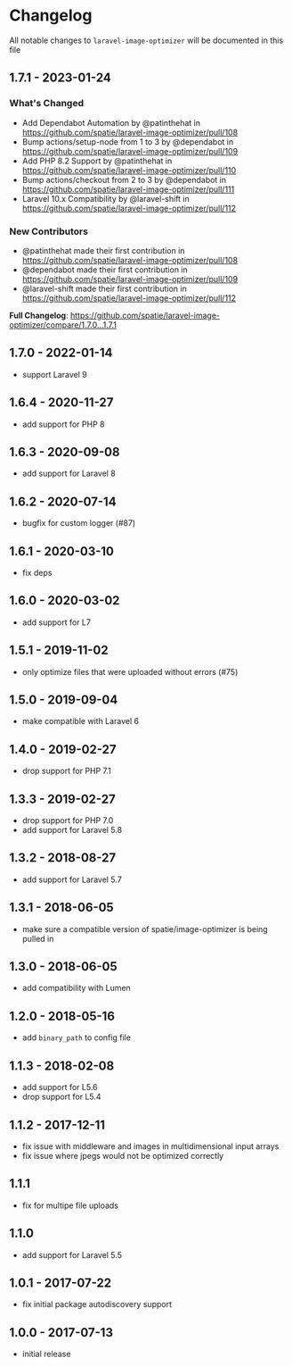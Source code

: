 # Changelog

All notable changes to `laravel-image-optimizer` will be documented in this file

## 1.7.1 - 2023-01-24

### What's Changed

- Add Dependabot Automation by @patinthehat in https://github.com/spatie/laravel-image-optimizer/pull/108
- Bump actions/setup-node from 1 to 3 by @dependabot in https://github.com/spatie/laravel-image-optimizer/pull/109
- Add PHP 8.2 Support by @patinthehat in https://github.com/spatie/laravel-image-optimizer/pull/110
- Bump actions/checkout from 2 to 3 by @dependabot in https://github.com/spatie/laravel-image-optimizer/pull/111
- Laravel 10.x Compatibility by @laravel-shift in https://github.com/spatie/laravel-image-optimizer/pull/112

### New Contributors

- @patinthehat made their first contribution in https://github.com/spatie/laravel-image-optimizer/pull/108
- @dependabot made their first contribution in https://github.com/spatie/laravel-image-optimizer/pull/109
- @laravel-shift made their first contribution in https://github.com/spatie/laravel-image-optimizer/pull/112

**Full Changelog**: https://github.com/spatie/laravel-image-optimizer/compare/1.7.0...1.7.1

## 1.7.0 - 2022-01-14

- support Laravel 9

## 1.6.4 - 2020-11-27

- add support for PHP 8

## 1.6.3 - 2020-09-08

- add support for Laravel 8

## 1.6.2 - 2020-07-14

- bugfix for custom logger (#87)

## 1.6.1 - 2020-03-10

- fix deps

## 1.6.0 - 2020-03-02

- add support for L7

## 1.5.1 - 2019-11-02

- only optimize files that were uploaded without errors (#75)

## 1.5.0 - 2019-09-04

- make compatible with Laravel 6

## 1.4.0 - 2019-02-27

- drop support for PHP 7.1

## 1.3.3 - 2019-02-27

- drop support for PHP 7.0
- add support for Laravel 5.8

## 1.3.2 - 2018-08-27

- add support for Laravel 5.7

## 1.3.1 - 2018-06-05

- make sure a compatible version of spatie/image-optimizer is being pulled in

## 1.3.0 - 2018-06-05

- add compatibility with Lumen

## 1.2.0 - 2018-05-16

- add `binary_path` to config file

## 1.1.3 - 2018-02-08

- add support for L5.6
- drop support for L5.4

## 1.1.2 - 2017-12-11

- fix issue with middleware and images in multidimensional input arrays
- fix issue where jpegs would not be optimized correctly

## 1.1.1

- fix for multipe file uploads

## 1.1.0

- add support for Laravel 5.5

## 1.0.1 - 2017-07-22

- fix initial package autodiscovery support

## 1.0.0 - 2017-07-13

- initial release
